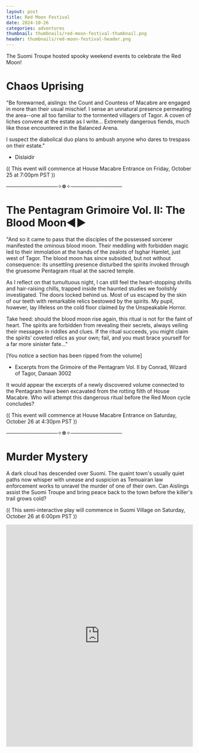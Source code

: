 ```yaml
---
layout: post
title: Red Moon Festival
date: 2024-10-26
categories: adventures
thumbnail: thumbnails/red-moon-festival-thumbnail.png
header: thumbnails/red-moon-festival-header.png
---
```


The Suomi Troupe hosted spooky weekend events to celebrate the Red Moon!


# Chaos Uprising

"Be forewarned, aislings: the Count and Countess of Macabre are engaged in more than their usual mischief. I sense an unnatural presence permeating the area--one all too familiar to the tormented villagers of Tagor. A coven of liches convene at the estate as I write... Extremely dangerous fiends, much like those encountered in the Balanced Arena.

I suspect the diabolical duo plans to ambush anyone who dares to trespass on their estate."

- Dislaidir

(( This event will commence at House Macabre Entrance on Friday, October 25 at 7:00pm PST ))

──────────────✧❁✧──────────────

# The Pentagram Grimoire Vol. II: The Blood Moon◀▶

"And so it came to pass that the disciples of the possessed sorcerer manifested the ominous blood moon. Their meddling with forbidden magic led to their immolation at the hands of the zealots of Isghar Hamlet, just west of Tagor. The blood moon has since subsided, but not without consequence: its unsettling presence disturbed the spirits invoked through the gruesome Pentagram ritual at the sacred temple.

As I reflect on that tumultuous night, I can still feel the heart-stopping shrills and hair-raising chills, trapped inside the haunted studies we foolishly investigated. The doors locked behind us. Most of us escaped by the skin of our teeth with remarkable relics bestowed by the spirits. My pupil, however, lay lifeless on the cold floor claimed by the Unspeakable Horror.

Take heed: should the blood moon rise again, this ritual is not for the faint of heart. The spirits are forbidden from revealing their secrets, always veiling their messages in riddles and clues. If the ritual succeeds, you might claim the spirits’ coveted relics as your own; fail, and you must brace yourself for a far more sinister fate..."

[You notice a section has been ripped from the volume]

- Excerpts from the Grimoire of the Pentagram Vol. II by Conrad, Wizard of Tagor, Danaan 3002

It would appear the excerpts of a newly discovered volume connected to the Pentagram have been excavated from the rotting filth of House Macabre. Who will attempt this dangerous ritual before the Red Moon cycle concludes?

(( This event will commence at House Macabre Entrance on Saturday, October 26 at 4:30pm PST ))

──────────────✧❁✧──────────────

# Murder Mystery

A dark cloud has descended over Suomi. The quaint town's usually quiet paths now whisper with unease and suspicion as Temuairan law enforcement works to unravel the murder of one of their own. Can Aislings assist the Suomi Troupe and bring peace back to the town before the killer's trail grows cold?

(( This semi-interactive play will commence in Suomi Village on Saturday, October 26 at 6:00pm PST ))

<iframe width="100%" height="600" src="https://www.youtube.com/embed/goLnCe4TrLk?si=FIXLjGsbHFO2Aj_e" title="YouTube video player" frameborder="0" allow="accelerometer; autoplay; clipboard-write; encrypted-media; gyroscope; picture-in-picture; web-share" referrerpolicy="strict-origin-when-cross-origin" allowfullscreen></iframe>


